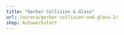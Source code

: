 ```yaml
---
title: "Gerber Collision & Glass"
url: /aurora/gerber-collision-und-glass-2/
shop: Autowerkstatt
---
```

